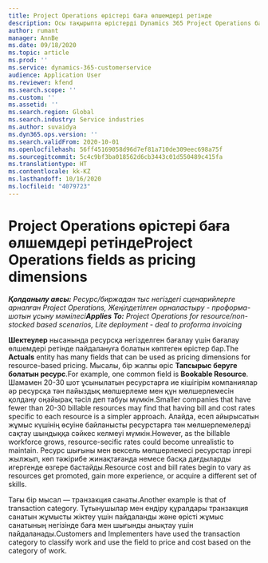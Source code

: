 ```yaml
---
title: Project Operations өрістері баға өлшемдері ретінде
description: Осы тақырыпта өрістерді Dynamics 365 Project Operations бағдарламасындағы бағалау өлшемдері ретінде пайдалану туралы ақпарат ұсынылған.
author: rumant
manager: AnnBe
ms.date: 09/18/2020
ms.topic: article
ms.prod: ''
ms.service: dynamics-365-customerservice
audience: Application User
ms.reviewer: kfend
ms.search.scope: ''
ms.custom: ''
ms.assetid: ''
ms.search.region: Global
ms.search.industry: Service industries
ms.author: suvaidya
ms.dyn365.ops.version: ''
ms.search.validFrom: 2020-10-01
ms.openlocfilehash: 56ff45169058d96d7ef81a710de309eec698a75f
ms.sourcegitcommit: 5c4c9bf3ba018562d6cb3443c01d550489c415fa
ms.translationtype: HT
ms.contentlocale: kk-KZ
ms.lasthandoff: 10/16/2020
ms.locfileid: "4079723"
---
```

# <a name="project-operations-fields-as-pricing-dimensions"></a><span data-ttu-id="a2097-103">Project Operations өрістері баға өлшемдері ретінде</span><span class="sxs-lookup"><span data-stu-id="a2097-103">Project Operations fields as pricing dimensions</span></span>

<span data-ttu-id="a2097-104">_**Қолданылу аясы:** Ресурс/биржадан тыс негіздегі сценарийлерге арналған Project Operations, Жеңілдетілген орналастыру - проформа-шотын ұсыну мәмілесі_</span><span class="sxs-lookup"><span data-stu-id="a2097-104">_**Applies To:** Project Operations for resource/non-stocked based scenarios, Lite deployment - deal to proforma invoicing_</span></span>

<span data-ttu-id="a2097-105">**Шектеулер** нысанында ресурсқа негізделген бағалау үшін бағалау өлшемдері ретінде пайдалануға болатын көптеген өрістер бар.</span><span class="sxs-lookup"><span data-stu-id="a2097-105">The **Actuals** entity has many fields that can be used as pricing dimensions for resource-based pricing.</span></span> <span data-ttu-id="a2097-106">Мысалы, бір жалпы өріс **Тапсырыс беруге болатын ресурс**.</span><span class="sxs-lookup"><span data-stu-id="a2097-106">For example, one common field is **Bookable Resource**.</span></span> <span data-ttu-id="a2097-107">Шамамен 20-30 шот ұсынылатын ресурстарға ие кішігірім компаниялар әр ресурсқа тән пайыздық мөлшерлеме мен құн мөлшерлемесін қолдану оңайырақ тәсіл деп табуы мүмкін.</span><span class="sxs-lookup"><span data-stu-id="a2097-107">Smaller companies that have fewer than 20-30 billable resources may find that having bill and cost rates specific to each resource is a simpler approach.</span></span> <span data-ttu-id="a2097-108">Алайда, есеп айырысатын жұмыс күшінің өсуіне байланысты ресурстарға тән мөлшерлемелерді сақтау шындыққа сәйкес келмеуі мүмкін.</span><span class="sxs-lookup"><span data-stu-id="a2097-108">However, as the billable workforce grows, resource-secific rates could become unrealistic to maintain.</span></span> <span data-ttu-id="a2097-109">Ресурс шығыны мен вексель мөлшерлемесі ресурстар ілгері жылжып, көп тәжірибе жинақтағанда немесе басқа дағдыларды игергенде өзгере бастайды.</span><span class="sxs-lookup"><span data-stu-id="a2097-109">Resource cost and bill rates begin to vary as resources get promoted, gain more experience, or acquire a different set of skills.</span></span> 

<span data-ttu-id="a2097-110">Тағы бір мысал — транзакция санаты.</span><span class="sxs-lookup"><span data-stu-id="a2097-110">Another example is that of transaction category.</span></span> <span data-ttu-id="a2097-111">Тұтынушылар мен ендіру құралдары транзакция санатын жұмысты жіктеу үшін пайдаланды және өрісті жұмыс санатының негізінде баға мен шығынды анықтау үшін пайдаланады.</span><span class="sxs-lookup"><span data-stu-id="a2097-111">Customers and Implementers have used the transaction category to classify work and use the field to price and cost based on the category of work.</span></span>
